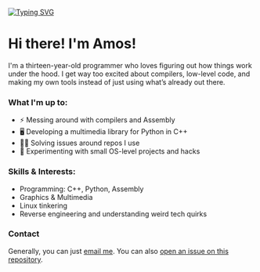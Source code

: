 [![Typing SVG](https://readme-typing-svg.demolab.com?font=Courier+New&duration=1000&pause=500&width=435&lines=.section+.data;msg%3A;.asciz+%22Hey+there!%5Cn%22;msglen+%3D+.+-+msg;.section+.text;.globl+_start;mov+%240x01%2C+%25rax;mov+%240x01%2C+%25rdi;leaq+message(%25rip)%2C+%25rsi;movq+%24msglen%2C+%25rsi;syscall;mov+%240x3C%2C+%25rax;xor+%25rdi%2C+%25rdi;syscall)](https://git.io/typing-svg)

# Hi there! I'm Amos!

I'm a thirteen-year-old programmer who loves figuring out how things work under the hood. I get way too excited about compilers, low-level code, and making my own tools instead of just using what’s already out there.

### What I'm up to:
- ⚡ Messing around with compilers and Assembly
- 🖥️ Developing a multimedia library for Python in C++
- 🕵️‍♂️ Solving issues around repos I use
- 🚀 Experimenting with small OS-level projects and hacks

### Skills & Interests:
- Programming: C++, Python, Assembly
- Graphics & Multimedia
- Linux tinkering
- Reverse engineering and understanding weird tech quirks

### Contact
Generally, you can just [email me](mailto:amosbarsinai@gmail.com). You can also
 [open an issue on this repository](https://github.com/amosbarsinai/amosbarsinai/issues).
